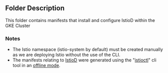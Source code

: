 ## Folder Description

This folder contains manifests that install and configure IstioD within the GKE Cluster

### Notes

- The Istio namespace (istio-system by default) must be created manually as we are deploying Istio without the use of the CLI.
- The manifests relating to [IstioD](https://istio.io/latest/) were generated using the "[istioctl](https://istio.io/latest/docs/setup/install/istioctl/)" cli tool in an [offline mode](https://istio.io/latest/docs/setup/install/istioctl/#generate-a-manifest-before-installation).  